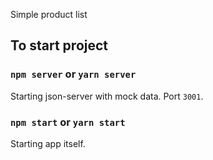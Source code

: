 Simple product list

## To start project

### `npm server` or `yarn server`

Starting json-server with mock data. Port `3001`.

### `npm start` or `yarn start`

Starting app itself.
